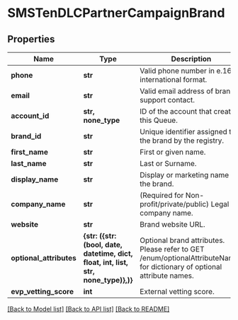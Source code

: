 # SMSTenDLCPartnerCampaignBrand

## Properties
Name | Type | Description | Notes
------------ | ------------- | ------------- | -------------
**phone** | **str** | Valid phone number in e.164 international format. | 
**email** | **str** | Valid email address of brand support contact. | 
**account_id** | **str, none_type** | ID of the account that created this Queue. | [optional] 
**brand_id** | **str** | Unique identifier assigned to the brand by the registry. | [optional] [readonly] 
**first_name** | **str** | First or given name.  | [optional] 
**last_name** | **str** | Last or Surname. | [optional] 
**display_name** | **str** | Display or marketing name of the brand. | [optional] 
**company_name** | **str** | (Required for Non-profit/private/public) Legal company name. | [optional] 
**website** | **str** | Brand website URL. | [optional] 
**optional_attributes** | **{str: ({str: (bool, date, datetime, dict, float, int, list, str, none_type)},)}** | Optional brand attributes. Please refer to GET /enum/optionalAttributeNames for dictionary of optional attribute names. | [optional] 
**evp_vetting_score** | **int** | External vetting score. | [optional] 

[[Back to Model list]](../README.md#documentation-for-models) [[Back to API list]](../README.md#documentation-for-api-endpoints) [[Back to README]](../README.md)


